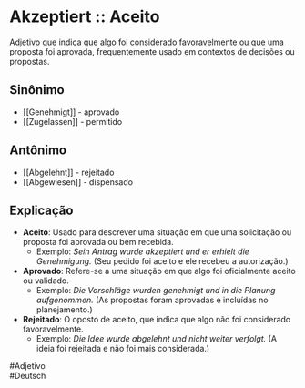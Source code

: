 # Akzeptiert :: Aceito
Adjetivo que indica que algo foi considerado favoravelmente ou que uma proposta foi aprovada, frequentemente usado em contextos de decisões ou propostas.

## Sinônimo
- [[Genehmigt]] - aprovado  
- [[Zugelassen]] - permitido  

## Antônimo
- [[Abgelehnt]] - rejeitado  
- [[Abgewiesen]] - dispensado  

## Explicação
- **Aceito**: Usado para descrever uma situação em que uma solicitação ou proposta foi aprovada ou bem recebida.
  - Exemplo: *Sein Antrag wurde akzeptiert und er erhielt die Genehmigung.* (Seu pedido foi aceito e ele recebeu a autorização.)
- **Aprovado**: Refere-se a uma situação em que algo foi oficialmente aceito ou validado.
  - Exemplo: *Die Vorschläge wurden genehmigt und in die Planung aufgenommen.* (As propostas foram aprovadas e incluídas no planejamento.)
- **Rejeitado**: O oposto de aceito, que indica que algo não foi considerado favoravelmente.
  - Exemplo: *Die Idee wurde abgelehnt und nicht weiter verfolgt.* (A ideia foi rejeitada e não foi mais considerada.)

#Adjetivo  
#Deutsch